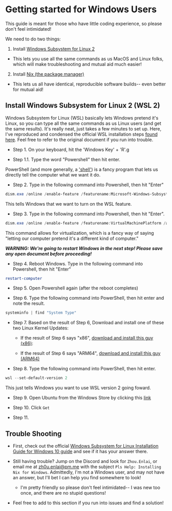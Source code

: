 # Getting started for Windows Users 

This guide is meant for those who have little coding experience, so please don't feel intimidated! 

We need to do two things:

1. Install [Windows Subsystem for Linux 2](https://docs.microsoft.com/en-us/windows/wsl/install-win10)

- This lets you use all the same commands as us MacOS and Linux folks, which will make troubleshooting and mutual aid much easier!

2. Install [Nix (the package manager)](https://nixos.org/)

- This lets us all have identical, reproducible software builds-- even better for mutual aid!

##  Install Windows Subsystem for Linux 2 (WSL 2)

Windows Subsystem for Linux (WSL) basically lets Windows pretend it's Linux, so you can type all the same commands as us Linux users (and get the same results). It's really neat, just takes a few minutes to set up. Here, I've reproduced and condensed the official WSL installation steps [found here](https://docs.microsoft.com/en-us/windows/wsl/install-win10). Feel free to refer to the original document if you run into trouble.



- Step 1. On your keyboard, hit the 'Windows Key' + 'R'.g

- Step 1.1. Type the word "Powershell" then hit enter.


PowerShell (and more generally, a ['shell'](https://en.wikipedia.org/wiki/Shell_(computing))) is a fancy program that lets us directly tell the computer what we want it do. 


- Step 2. Type in the following command into Powershell, then hit "Enter"

```PowerShell
dism.exe /online /enable-feature /featurename:Microsoft-Windows-Subsystem-Linux /all /norestart
```

This tells Windows that we want to turn on the WSL feature.


- Step 3. Type in the following command into Powershell, then hit "Enter".


```PowerShell
dism.exe /online /enable-feature /featurename:VirtualMachinePlatform /all /norestart
```

This command allows for virtualization, which is a fancy way of saying "letting our computer pretend it's a different kind of computer."

***WARNING: We're going to restart Windows in the next step! Please save any open document before proceeding!***

- Step 4. Reboot Windows. Type in the following command into Powershell, then hit "Enter" 

```PowerShell
restart-computer
```
 
- Step 5. Open Powershell again (after the reboot completes)

- Step 6. Type the following command into PowerShell, then hit enter and note the result.

```PowerShell
systeminfo | find "System Type"
```

- Step 7. Based on the result of Step 6, Download and install one of these two Linux Kernel Updates:


    - If the result of Step 6 says "x86", [download and install this guy (x86)](https://wslstorestorage.blob.core.windows.net/wslblob/wsl_update_x64.msi): 

    - If the result of Step 6 says "ARM64", [download and install this guy (ARM64)](https://wslstorestorage.blob.core.windows.net/wslblob/wsl_update_arm64.msi)



- Step 8. Type the following command into PowerShell, then hit enter.

```PowerShell
wsl --set-default-version 2
```

This just tells Windows you want to use WSL version 2 going foward.

- Step 9. Open Ubuntu from the Windows Store by clicking this [link](https://www.microsoft.com/en-us/p/ubuntu-1804-lts/9n9tngvndl3q?rtc=1#activetab=pivot:overviewtab)

- Step 10. Click `Get`

- Step 11. 



## Trouble Shooting

- First, check out the official [Windows Subsystem for Linux Installation Guide for Windows 10 guide](https://docs.microsoft.com/en-us/windows/wsl/install-win10) and see if it has your answer there.

- Still having trouble? Jump on the Discord and look for `Zhou.Enlai`, or email me at [zh0u.enlai@pm.me](mailto:zh0u.enlai@pm.me?subject=Pls%20Help%3A%20Troubleshooting%20Nix%20Install%20for%20Windows) with the subject `Pls Help: Installing Nix for Windows`. Admittedly, I'm not a Windows user, and may not have an answer, but I'll bet I can help you find somewhere to look! 

    - I'm pretty friendly so please don't feel intimidated-- I was new too once, and there are no stupid questions!

- Feel free to add to this section if you run into issues and find a solution!